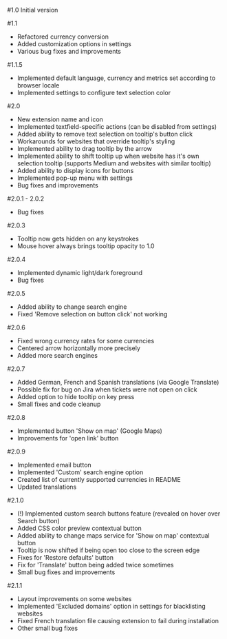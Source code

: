 #1.0
Initial version

#1.1
- Refactored currency conversion
- Added customization options in settings
- Various bug fixes and improvements

#1.1.5
- Implemented default language, currency and metrics set according to browser locale
- Implemented settings to configure text selection color

#2.0
- New extension name and icon
- Implemented textfield-specific actions (can be disabled from settings)
- Added ability to remove text selection on tooltip's button click
- Workarounds for websites that override tooltip's styling 
- Implemented ability to drag tooltip by the arrow
- Implemented ability to shift tooltip up when website has it's own selection tooltip (supports Medium and websites with similar tooltip)
- Added ability to display icons for buttons
- Implemented pop-up menu with settings
- Bug fixes and improvements

#2.0.1 - 2.0.2
- Bug fixes

#2.0.3
- Tooltip now gets hidden on any keystrokes
- Mouse hover always brings tooltip opacity to 1.0

#2.0.4
- Implemented dynamic light/dark foreground
- Bug fixes

#2.0.5
- Added ability to change search engine
- Fixed 'Remove selection on button click' not working

#2.0.6
- Fixed wrong currency rates for some currencies
- Centered arrow horizontally more precisely
- Added more search engines

#2.0.7
- Added German, French and Spanish translations (via Google Translate)
- Possible fix for bug on Jira when tickets were not open on click
- Added option to hide tooltip on key press
- Small fixes and code cleanup

#2.0.8
- Implemented button 'Show on map' (Google Maps)
- Improvements for 'open link' button

#2.0.9
- Implemented email button
- Implemented 'Custom' search engine option
- Created list of currently supported currencies in README
- Updated translations

#2.1.0
- (!) Implemented custom search buttons feature (revealed on hover over Search button)
- Added CSS color preview contextual button
- Added ability to change maps service for 'Show on map' contextual button
- Tooltip is now shifted if being open too close to the screen edge
- Fixes for 'Restore defaults' button
- Fix for 'Translate' button being added twice sometimes
- Small bug fixes and improvements

#2.1.1
- Layout improvements on some websites
- Implemented 'Excluded domains' option in settings for blacklisting websites
- Fixed French translation file causing extension to fail during installation
- Other small bug fixes